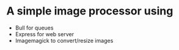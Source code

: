 # A simple image processor using

- Bull for queues
- Express for web server
- Imagemagick to convert/resize images
